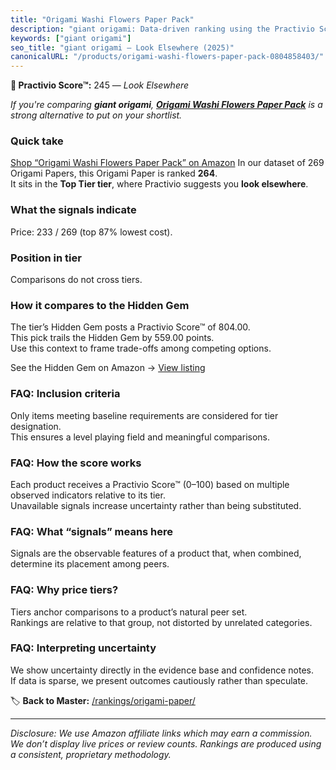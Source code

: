 ```yaml
---
title: "Origami Washi Flowers Paper Pack"
description: "giant origami: Data-driven ranking using the Practivio Score™. Positioned by quality, value, demand, findability, momentum."
keywords: ["giant origami"]
seo_title: "giant origami — Look Elsewhere (2025)"
canonicalURL: "/products/origami-washi-flowers-paper-pack-0804858403/"
---
```


**🚫 Practivio Score™:** 245 — _Look Elsewhere_


*If you're comparing **giant origami**, **[Origami Washi Flowers Paper Pack](https://www.amazon.com/dp/0804858403?tag=practivio-20)** is a strong alternative to put on your shortlist.*
### Quick take
[Shop “Origami Washi Flowers Paper Pack” on Amazon](https://www.amazon.com/dp/0804858403?tag=practivio-20)
In our dataset of 269 Origami Papers, this Origami Paper is ranked **264**.  
It sits in the **Top Tier tier**, where Practivio suggests you **look elsewhere**.

### What the signals indicate
Price: 233 / 269 (top 87% lowest cost).  

### Position in tier
Comparisons do not cross tiers.

### How it compares to the Hidden Gem
The tier’s Hidden Gem posts a Practivio Score™ of 804.00.  
This pick trails the Hidden Gem by 559.00 points.  
Use this context to frame trade-offs among competing options.  

See the Hidden Gem on Amazon → [View listing](https://www.amazon.com/dp/B0774HD15D?tag=practivio-20)

### FAQ: Inclusion criteria
Only items meeting baseline requirements are considered for tier designation.  
This ensures a level playing field and meaningful comparisons.

### FAQ: How the score works
Each product receives a Practivio Score™ (0–100) based on multiple observed indicators relative to its tier.  
Unavailable signals increase uncertainty rather than being substituted.

### FAQ: What “signals” means here
Signals are the observable features of a product that, when combined, determine its placement among peers.

### FAQ: Why price tiers?
Tiers anchor comparisons to a product’s natural peer set.  
Rankings are relative to that group, not distorted by unrelated categories.

### FAQ: Interpreting uncertainty
We show uncertainty directly in the evidence base and confidence notes.  
If data is sparse, we present outcomes cautiously rather than speculate.


🏷️ **Back to Master:** [/rankings/origami-paper/](/rankings/origami-paper/)

---
_Disclosure: We use Amazon affiliate links which may earn a commission. We don’t display live prices or review counts. Rankings are produced using a consistent, proprietary methodology._
